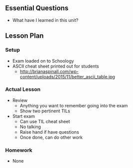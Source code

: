 ## Essential Questions

- What have I learned in this unit?

## Lesson Plan

### Setup

- Exam loaded on to Schoology
- ASCII cheat sheet printed out for students
    - http://brianaspinall.com/wp-content/uploads/2015/11/better_ascii_table.jpg

### Actual Lesson

- Review
    - Anything you want to remember going into the exam
    - Show two pertinent TILs
- Start exam
    - Can use TIL cheat sheet
    - No talking
    - Raise hand if have questions
    - Once done, can do other work

### Homework

- None
